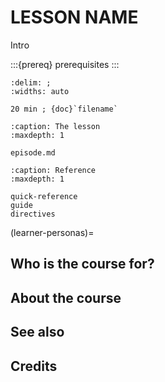 # LESSON NAME

Intro

:::{prereq}
prerequisites
:::

```{csv-table}
:delim: ;
:widths: auto

20 min ; {doc}`filename`
```

```{toctree}
:caption: The lesson
:maxdepth: 1

episode.md
```

```{toctree}
:caption: Reference
:maxdepth: 1

quick-reference
guide
directives
```

(learner-personas)=

## Who is the course for?

## About the course

## See also

## Credits
